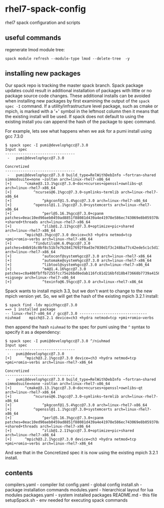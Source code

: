 # rhel7-spack-config
rhel7 spack configuration and scripts

## useful commands

regenerate lmod module tree:

```
spack module refresh --module-type lmod --delete-tree  -y
```

## installing new packages

Our spack repo is tracking the master spack branch.  Spack package updates could result in additional installation of packages with little or no package source code changes.  These additional installs can be avoided when installing new packages by first examining the output of the `spack spec -I` command.  If a utility/infrastructure level package, such as cmake or mpich, is marked with a '+' symbol in the leftmost column then it means that the existing install will be used.  If spack does not default to using the existing install you can append the hash of the package to spec command.  

For example, lets see what happens when we ask for a pumi install using gcc 7.3.0

```
$ spack spec -I pumi@develop%gcc@7.3.0
Input spec
--------------------------------
 -   pumi@develop%gcc@7.3.0

Concretized
--------------------------------
 -   pumi@develop%gcc@7.3.0 build_type=RelWithDebInfo ~fortran~shared simmodsuite=none ~zoltan arch=linux-rhel7-x86_64 
[+]      ^cmake@3.13.1%gcc@7.3.0~doc+ncurses+openssl+ownlibs~qt arch=linux-rhel7-x86_64 
[+]          ^ncurses@6.1%gcc@7.3.0~symlinks~termlib arch=linux-rhel7-x86_64 
[+]              ^pkgconf@1.5.4%gcc@7.3.0 arch=linux-rhel7-x86_64 
[+]          ^openssl@1.1.1%gcc@7.3.0+systemcerts arch=linux-rhel7-x86_64 
[+]              ^perl@5.16.3%gcc@7.3.0+cpanm patches=0eac10ed90aeb0459ad8851f88081d439a4e41978e586ec743069e8b059370ac +shared+threads arch=linux-rhel7-x86_64 
[+]              ^zlib@1.2.11%gcc@7.3.0+optimize+pic+shared arch=linux-rhel7-x86_64 
 -       ^mpich@3.3%gcc@7.3.0 device=ch3 +hydra netmod=tcp +pmi+romio~verbs arch=linux-rhel7-x86_64 
[+]          ^findutils@4.6.0%gcc@7.3.0 patches=84b916c0bf8c51b7e7b28417692f0ad3e7030d1f3c248ba77c42ede5c1c5d11e,bd9e4e5cc280f9753ae14956c4e4aa17fe7a210f55dd6c84aa60b12d106d47a2 arch=linux-rhel7-x86_64 
[+]              ^autoconf@system%gcc@7.3.0 arch=linux-rhel7-x86_64 
[+]              ^automake@system%gcc@7.3.0 arch=linux-rhel7-x86_64 
[+]              ^libtool@system%gcc@7.3.0 arch=linux-rhel7-x86_64 
[+]              ^m4@1.4.16%gcc@7.3.0 patches=c0a408fbffb7255fcc75e26bd8edab116fc81d216bfd18b473668b7739a4158e +sigsegv arch=linux-rhel7-x86_64 
[+]              ^texinfo@6.5%gcc@7.3.0 arch=linux-rhel7-x86_64
```

Spack wants to install mpich 3.3, but we don't want to change to the new mpich version yet.  So, we will get the hash of the existing mpich 3.2.1 install:

```
$ spack find -ldv mpich%gcc@7.3.0
==> 1 installed package
-- linux-rhel7-x86_64 / gcc@7.3.0 -------------------------------
niuhmad    mpich@3.2.1 device=ch3 +hydra netmod=tcp +pmi+romio~verbs
```

then append the hash `niuhmad` to the spec for pumi using the `^` syntax to specify it as a dependency:

```
$ spack spec -I pumi@develop%gcc@7.3.0 ^/niuhmad
Input spec
--------------------------------
 -   pumi@develop%gcc@7.3.0
[+]      ^mpich@3.2.1%gcc@7.3.0 device=ch3 +hydra netmod=tcp +pmi+romio~verbs arch=linux-rhel7-x86_64 

Concretized
--------------------------------
 -   pumi@develop%gcc@7.3.0 build_type=RelWithDebInfo ~fortran~shared simmodsuite=none ~zoltan arch=linux-rhel7-x86_64 
[+]      ^cmake@3.13.1%gcc@7.3.0~doc+ncurses+openssl+ownlibs~qt arch=linux-rhel7-x86_64 
[+]          ^ncurses@6.1%gcc@7.3.0~symlinks~termlib arch=linux-rhel7-x86_64 
[+]              ^pkgconf@1.5.4%gcc@7.3.0 arch=linux-rhel7-x86_64 
[+]          ^openssl@1.1.1%gcc@7.3.0+systemcerts arch=linux-rhel7-x86_64 
[+]              ^perl@5.16.3%gcc@7.3.0+cpanm patches=0eac10ed90aeb0459ad8851f88081d439a4e41978e586ec743069e8b059370ac +shared+threads arch=linux-rhel7-x86_64 
[+]              ^zlib@1.2.11%gcc@7.3.0+optimize+pic+shared arch=linux-rhel7-x86_64 
[+]      ^mpich@3.2.1%gcc@7.3.0 device=ch3 +hydra netmod=tcp +pmi+romio~verbs arch=linux-rhel7-x86_64 
```

And see that in the Concretized spec it is now using the existing mpich 3.2.1 install.

## contents

compilers.yaml - compiler list
config.yaml - global config
install.sh - package installation commands
modules.yaml - hierarchical layout for lua modules
packages.yaml - system installed packages
README.md - this file
setupSpack.sh - env needed for executing spack commands
